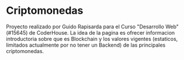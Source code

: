 # Criptomonedas
Proyecto realizado por Guido Rapisarda para el Curso "Desarrollo Web" (#15645) de CoderHouse. La idea de la pagina es ofrecer informacion introductoria sobre que es Blockchain y los valores vigentes (estaticos, limitados actualmente por no tener un Backend) de las principales criptomonedas.

